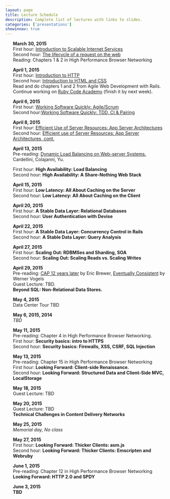 ```yaml
---
layout: page
title: Lecture Schedule
description: Complete list of lectures with links to slides.
categories: ['presentations']
showinnav: true
---
```


<ul>
<section>
<p>
<b>March 30, 2015</br></b>
First hour: <a href="lecture_03_30.pdf">Introduction to Scalable Internet
Services</a>
</br>
Second hour: 
<a href="lecture_03_30.pdf">The lifecycle of a request on the web</a>
</br>
Reading: Chapters 1 & 2 in High Performance Browser Networking</br>
</p>
</section>
</ul>

<ul>
<section>
<p>
<b>April 1, 2015</br></b>
First hour: <a href="lecture_04_01.pdf">Introduction to HTTP</a>
</br>
Second hour: <a href="lecture_04_01.pdf">Introduction to HTML and CSS</a>
</br>
Read and do chapters 1 and 2 from Agile Web Development with Rails.
Continue working on <a href="http://www.codecademy.com/en/tracks/ruby/">Ruby Code Academy</a> (finish it by next week).
</section>
</ul>

<ul>
<section>
<p>
<b>April 6, 2015</br></b>
First hour: <a href="lecture_04_06.pdf">Working Software Quickly:
Agile/Scrum</a><br>
Second hour:<a href="lecture_04_06.pdf">Working Software Quickly: TDD, CI &
Pairing</a><br>
</p>
</section>
</ul>




<ul>
<section>
<p>
<b>April 8, 2015</br></b>
<!-- Pre-reading: <a href="https://cs.uwaterloo.ca/~brecht/papers/getpaper.php?file=eurosys-2007.pdf">Comparing the Performance of Web Server Architectures</a>, Pariag et al.</br> -->
First hour: <a href="lecture_04_08.pdf">Efficient Use of Server Resources: App Server Architectures</a></br>
Second hour: <a href="lecture_04_08.pdf">Efficient use of Server Resources: App Server Architectures, cont. </a></br>
</p>
</section>
</ul>

<ul>
<section>
<p>
<b>April 13, 2015<br></b>
Pre-reading: <a href="http://www.ics.uci.edu/~cs230/reading/DLB.pdf">Dynamic Load Balancing on Web-server Systems. </a> Cardellini, Colajanni, Yu.<br>

First hour: <b href="lecture_10_16.pdf">High Availability: Load Balancing</b><br>
Second hour: <b href="lecture_10_16.pdf">High Availability: A Share-Nothing Web Stack</b><br>
</p>
</section>
</ul>



<ul>
<section>
<p>
<b>April 15, 2015</br></b>
First hour: <b href="lecture_10_21.pdf">Low Latency: All About Caching on the Server</b></br>
Second hour: <b href="lecture_10_21.pdf">Low Latency: All About Caching on the Client</b></br>
</p>
</section>
</ul>


<ul>
<section>
<p>
<b>April 20, 2015</br></b>
First hour: <b href="lecture_10_23.pdf">A Stable Data Layer: Relational Databases</b></br>
Second hour: <b href="tbd.html">User Authentication with Devise</b></br>
</p>
</section>
</ul>


<ul>
<section>
<p>
<b>April 22, 2015</br></b>
First hour: <b href="lecture_10_28.pdf">A Stable Data Layer: Concurrency Control in Rails</b></br>
Second hour: <b href="lecture_10_28.pdf">A Stable Data Layer: Query Analysis</b></br>
</p>
</section>
</ul>


<ul>
<section>
<p>
<b>April 27, 2015</br></b>
First hour: <b href="lecture_10_30.pdf">Scaling Out: RDBMSes and Sharding, SOA</b></br>
Second hour: <b href="lecture_10_30.pdf">Scaling Out: Scaling Reads vs. Scaling Writes</b></br>
</p>
</section>
</ul>



<ul>
<section>
<p>
<b>April 29, 2015</br></b>
Pre-reading: 
<a
href="http://www.realtechsupport.org/UB/NP/Numeracy_CAP%2B12Years_2012.pdf"> CAP 12 years later</a> by Eric Brewer, 
<a href="vogels.pdf">Eventually Consistent</a> by Werner Vogels<br>
Guest Lecture: TBD. <br>
<b href="blanquer.pdf"> Beyond SQL: Non-Relational Data Stores.</b></br>
</p>
</section>
</ul>


<ul>
<section>
<p>
<b>May 4, 2015</br></b>
Data Center Tour TBD
</p>
</section>
</ul>


<ul>
<section>
<p>
<b>May 6, 2015, 2014</br></b>
<em>TBD</em>
</p>
</section>
</ul>


<ul>
<section>
<p>
<b>May 11, 2015</br></b>
Pre-reading: Chapter 4 in High Performance Browser Networking.</br>
First hour: <b href="lecture_11_13.pdf">Security basics: intro to HTTPS</b></br>
Second hour: <b href="lecture_11_13.pdf">Security basics: Firewalls, XSS, CSRF, SQL Injection</b></br>
</p>
</section>
</ul>


<ul>
<section>
<p>
<b>May 13, 2015</br></b>
Pre-reading: Chapter 15 in High Performance Browser Networking</br>
First hour: <b href="lecture_11_17.pdf">Looking Forward: Client-side Renaissance.</b></br>
Second hour: <b href="lecture_11_17.pdf">Looking Forward:   Structured Data and Client-Side MVC, LocalStorage</b></br>
</p>
</section>
</ul>

<ul>
<section>
<p>
<b>May 18, 2015</br></b>
Guest Lecture: TBD<br> 
</p>
</section>
</ul>


<ul>
<section>
<p>
<b>May 20, 2015</br></b>
Guest Lecture: TBD<br>
<b href="tbd.html">Technical Challenges in Content Delivery Networks</b></br>
</p>
</section>
</ul>

<ul>
<section>
<p>
<b>May 25, 2015</br></b>
<em>Memorial day, No class</em>
</p>
</section>
</ul>



<ul>
<section>
<p>
<b>May 27, 2015</br></b>
First hour: <b href="lecture_12_02.pdf">Looking Forward: Thicker Clients: asm.js</b></br>
Second hour: <b href="lecture_12_02.pdf">Looking Forward: Thicker Clients: Emscripten and Webruby </b></br>
</p>
</section>
</ul>

<ul>
<section>
<p>
<b>June 1, 2015</br></b>
Pre-reading: Chapter 12 in High Performance Browser Networking</br>
<b href="lecture_12_04.pdf">Looking Forward: HTTP 2.0 and SPDY</b></br>
</p>
</section>
</ul>
<ul>
<section>
<p>
<b>June 3, 2015</br></b>
<b href="lecture_12_04.pdf">TBD</b></br>
</p>
</section>
</ul>


